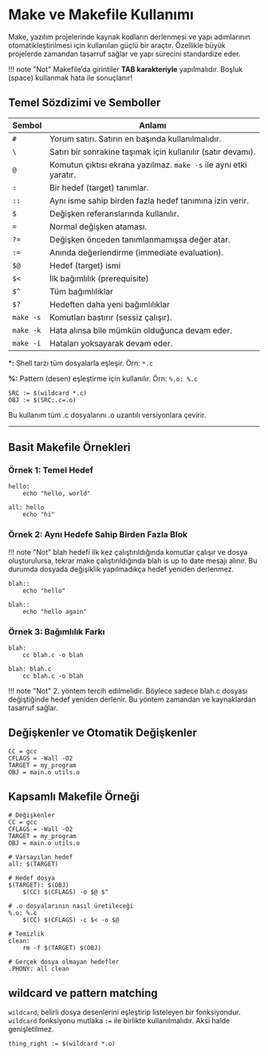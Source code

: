 # Make ve Makefile Kullanımı

Make, yazılım projelerinde kaynak kodların derlenmesi ve yapı adımlarının otomatikleştirilmesi için kullanılan güçlü bir araçtır. Özellikle büyük projelerde zamandan tasarruf sağlar ve yapı sürecini standardize eder.

!!! note "Not"
    Makefile’da girintiler **TAB karakteriyle** yapılmalıdır. Boşluk (space) kullanmak hata ile sonuçlanır!

## Temel Sözdizimi ve Semboller

| Sembol | Anlamı |
|--------|--------|
| `#`    | Yorum satırı. Satırın en başında kullanılmalıdır. |
| `\`    | Satırı bir sonrakine taşımak için kullanılır (satır devamı). |
| `@`    | Komutun çıktısı ekrana yazılmaz. `make -s` ile aynı etki yaratır. |
| `:`    | Bir hedef (target) tanımlar. |
| `::`   | Aynı isme sahip birden fazla hedef tanımına izin verir. |
| `$`    | Değişken referanslarında kullanılır. |
| `=`    | Normal değişken ataması. |
| `?=`   | Değişken önceden tanımlanmamışsa değer atar. |
| `:=`   |  Anında değerlendirme (immediate evaluation). |
| `$@`   |	Hedef (target) ismi |
| `$<`   |	İlk bağımlılık (prerequisite) |
| `$^`   |	Tüm bağımlılıklar |
| `$?`   |	Hedeften daha yeni bağımlılıklar |
| `make -s` |	Komutları bastırır (sessiz çalışır). |
| `make -k` |	Hata alınsa bile mümkün olduğunca devam eder. |
| `make -i` |	Hataları yoksayarak devam eder. |

***:** Shell tarzı tüm dosyalarla eşleşir. Örn: `*.c`

**%:** Pattern (desen) eşleştirme için kullanılır. Örn: `%.o: %.c`

```make
SRC := $(wildcard *.c)
OBJ := $(SRC:.c=.o)
```

Bu kullanım tüm .c dosyalarını .o uzantılı versiyonlara çevirir.

---


## Basit Makefile Örnekleri

### Örnek 1: Temel Hedef

```make
hello:
	echo "hello, world"

all: hello
	echo "hi"
```

### Örnek 2: Aynı Hedefe Sahip Birden Fazla Blok
!!! note "Not"
    blah hedefi ilk kez çalıştırıldığında komutlar çalışır ve dosya oluşturulursa, tekrar make çalıştırıldığında blah is up to date mesajı alınır. Bu durumda dosyada değişiklik yapılmadıkça hedef yeniden derlenmez.
```make
blah::
	echo "hello"

blah::
	echo "hello again"
```

### Örnek 3: Bağımlılık Farkı

```make title="1. Yöntem"
blah:
	cc blah.c -o blah
```
```make title="2. Yöntem"
blah: blah.c
	cc blah.c -o blah
```
!!! note "Not"
    2. yöntem tercih edilmelidir. Böylece sadece blah.c dosyası değiştiğinde hedef yeniden derlenir. Bu yöntem zamandan ve kaynaklardan tasarruf sağlar.


## Değişkenler ve Otomatik Değişkenler
```make title="Tanımlama"
CC = gcc
CFLAGS = -Wall -O2
TARGET = my_program
OBJ = main.o utils.o
```

## Kapsamlı Makefile Örneği

```make 
# Değişkenler
CC = gcc
CFLAGS = -Wall -O2
TARGET = my_program
OBJ = main.o utils.o

# Varsayılan hedef
all: $(TARGET)

# Hedef dosya
$(TARGET): $(OBJ)
	$(CC) $(CFLAGS) -o $@ $^

# .o dosyalarının nasıl üretileceği
%.o: %.c
	$(CC) $(CFLAGS) -c $< -o $@

# Temizlik
clean:
	rm -f $(TARGET) $(OBJ)

# Gerçek dosya olmayan hedefler
.PHONY: all clean

```

## wildcard ve pattern matching

`wildcard`, belirli dosya desenlerini eşleştirip listeleyen bir fonksiyondur. `wildcard` fonksiyonu mutlaka `:=` ile birlikte kullanılmalıdır. Aksi halde genişletilmez.

```make
thing_right := $(wildcard *.o)
```